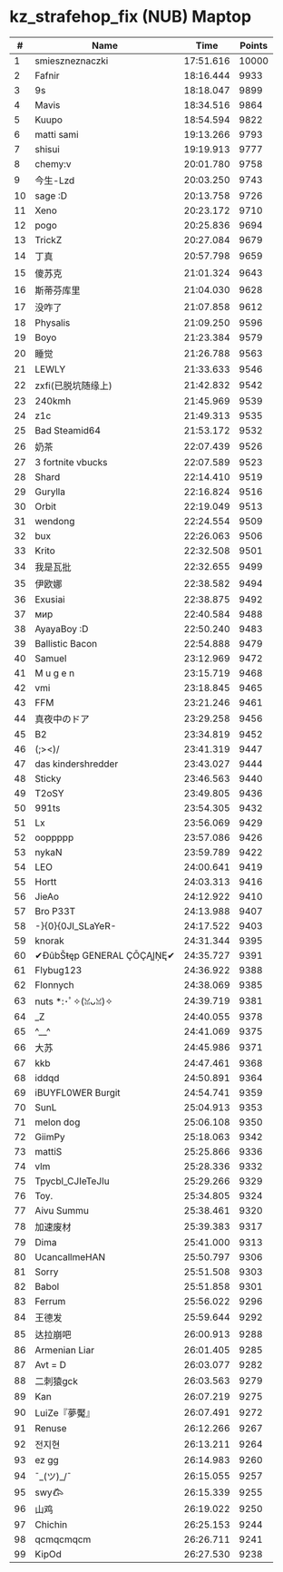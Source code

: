 # kz_strafehop_fix (NUB) Maptop

|  # | Name | Time | Points |
|-------------- | -------------- | -------------- | -------------- | 
| 1 | smieszneznaczki | 17:51.616 | 10000 | 
| 2 | Fafnir | 18:16.444 | 9933 | 
| 3 | 9s | 18:18.047 | 9899 | 
| 4 | Mavis | 18:34.516 | 9864 | 
| 5 | Kuupo | 18:54.594 | 9822 | 
| 6 | matti sami | 19:13.266 | 9793 | 
| 7 | shisui | 19:19.913 | 9777 | 
| 8 | chemy:v | 20:01.780 | 9758 | 
| 9 | 今生-Lzd | 20:03.250 | 9743 | 
| 10 | sage :D | 20:13.758 | 9726 | 
| 11 | Xeno | 20:23.172 | 9710 | 
| 12 | pogo | 20:25.836 | 9694 | 
| 13 | TrickZ | 20:27.084 | 9679 | 
| 14 | 丁真 | 20:57.798 | 9659 | 
| 15 | 傻苏克 | 21:01.324 | 9643 | 
| 16 | 斯蒂芬库里 | 21:04.030 | 9628 | 
| 17 | 没咋了 | 21:07.858 | 9612 | 
| 18 | Physalis | 21:09.250 | 9596 | 
| 19 | Boyo | 21:23.384 | 9579 | 
| 20 | 睡觉 | 21:26.788 | 9563 | 
| 21 | LEWLY | 21:33.633 | 9546 | 
| 22 | zxfi(已脱坑随缘上) | 21:42.832 | 9542 | 
| 23 | 240kmh | 21:45.969 | 9539 | 
| 24 | z1c | 21:49.313 | 9535 | 
| 25 | Bad Steamid64 | 21:53.172 | 9532 | 
| 26 | 奶茶 | 22:07.439 | 9526 | 
| 27 | 3 fortnite vbucks | 22:07.589 | 9523 | 
| 28 | Shard | 22:14.410 | 9519 | 
| 29 | Gurylla | 22:16.824 | 9516 | 
| 30 | Orbit | 22:19.049 | 9513 | 
| 31 | wendong | 22:24.554 | 9509 | 
| 32 | bux | 22:26.063 | 9506 | 
| 33 | Krito | 22:32.508 | 9501 | 
| 34 | 我是瓦批 | 22:32.655 | 9499 | 
| 35 | 伊欧娜 | 22:38.582 | 9494 | 
| 36 | Exusiai | 22:38.875 | 9492 | 
| 37 | мир | 22:40.584 | 9488 | 
| 38 | AyayaBoy :D | 22:50.240 | 9483 | 
| 39 | Ballistic Bacon | 22:54.888 | 9479 | 
| 40 | Samuel | 23:12.969 | 9472 | 
| 41 | M u g e n | 23:15.719 | 9468 | 
| 42 | vmi | 23:18.845 | 9465 | 
| 43 | FFM | 23:21.246 | 9461 | 
| 44 | 真夜中のドア | 23:29.258 | 9456 | 
| 45 | B2 | 23:34.819 | 9452 | 
| 46 | (;><)/ | 23:41.319 | 9447 | 
| 47 | das kindershredder | 23:43.027 | 9444 | 
| 48 | Sticky | 23:46.563 | 9440 | 
| 49 | T2oSY | 23:49.805 | 9436 | 
| 50 | 991ts | 23:54.305 | 9432 | 
| 51 | Lx | 23:56.069 | 9429 | 
| 52 | ooppppp | 23:57.086 | 9426 | 
| 53 | nykaN | 23:59.789 | 9422 | 
| 54 | LEO | 24:00.641 | 9419 | 
| 55 | Hortt | 24:03.313 | 9416 | 
| 56 | JieAo | 24:12.922 | 9410 | 
| 57 | Bro P33T | 24:13.988 | 9407 | 
| 58 | -}{0}{0JI_SLaYeR- | 24:17.522 | 9403 | 
| 59 | knorak | 24:31.344 | 9395 | 
| 60 | ✔ĐûbŠŧęp GENERAL ÇŌÇĄĮŅĘ✔ | 24:35.727 | 9391 | 
| 61 | Flybug123 | 24:36.922 | 9388 | 
| 62 | Flonnych | 24:38.069 | 9385 | 
| 63 | nuts *:･ﾟ✧(ꈍᴗꈍ)✧ | 24:39.719 | 9381 | 
| 64 | _Z | 24:40.055 | 9378 | 
| 65 | ^__^ | 24:41.069 | 9375 | 
| 66 | 大苏 | 24:45.986 | 9371 | 
| 67 | kkb | 24:47.461 | 9368 | 
| 68 | iddqd | 24:50.891 | 9364 | 
| 69 | iBUYFL0WER Burgit | 24:54.741 | 9359 | 
| 70 | SunL | 25:04.913 | 9353 | 
| 71 | melon dog | 25:06.108 | 9350 | 
| 72 | GiimPy | 25:18.063 | 9342 | 
| 73 | mattiS | 25:25.866 | 9336 | 
| 74 | vlm | 25:28.336 | 9332 | 
| 75 | Tpycbl_CJIeTeJIu | 25:29.266 | 9329 | 
| 76 | Toy. | 25:34.805 | 9324 | 
| 77 | Aivu Summu | 25:38.461 | 9320 | 
| 78 | 加速废材 | 25:39.383 | 9317 | 
| 79 | Dima | 25:41.000 | 9313 | 
| 80 | UcancallmeHAN | 25:50.797 | 9306 | 
| 81 | Sorry | 25:51.508 | 9303 | 
| 82 | Babol | 25:51.858 | 9301 | 
| 83 | Ferrum | 25:56.022 | 9296 | 
| 84 | 王德发 | 25:59.644 | 9292 | 
| 85 | 达拉崩吧 | 26:00.913 | 9288 | 
| 86 | Armenian Liar | 26:01.405 | 9285 | 
| 87 | Avt = D | 26:03.077 | 9282 | 
| 88 | 二刺猿gck | 26:03.563 | 9279 | 
| 89 | Kan | 26:07.219 | 9275 | 
| 90 | LuiZe『夢魘』 | 26:07.491 | 9272 | 
| 91 | Renuse | 26:12.266 | 9267 | 
| 92 | 전지현 | 26:13.211 | 9264 | 
| 93 | ez gg | 26:14.983 | 9260 | 
| 94 | ¯\_(ツ)_/¯ | 26:15.055 | 9257 | 
| 95 | swy𐂃 | 26:15.339 | 9255 | 
| 96 | 山鸡 | 26:19.022 | 9250 | 
| 97 | Chichin | 26:25.153 | 9244 | 
| 98 | qcmqcmqcm | 26:26.711 | 9241 | 
| 99 | KipOd | 26:27.530 | 9238 | 

